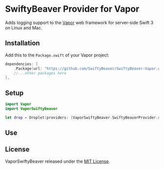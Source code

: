 # SwiftyBeaver Provider for Vapor

Adds logging support to the [Vapor](https://github.com/vapor/vapor) web framework for server-side Swift 3 on Linux and Mac.

## Installation

Add this to the `Package.swift` of your Vapor project:

```swift
dependencies: [
	.Package(url: "https://github.com/SwiftyBeaver/SwiftyBeaver-Vapor.git", majorVersion: 0, minor: 0),
	//...other packages here
],
```

## Setup

```swift
import Vapor
import VaporSwiftyBeaver

let drop = Droplet(providers: [VaporSwiftyBeaver.SwiftyBeaverProvider.self])
```

## Use


## License

VaporSwiftyBeaver released under the [MIT License](https://github.com/SwiftyBeaver/SwiftyBeaver-Vapor/blob/master/LICENSE).
